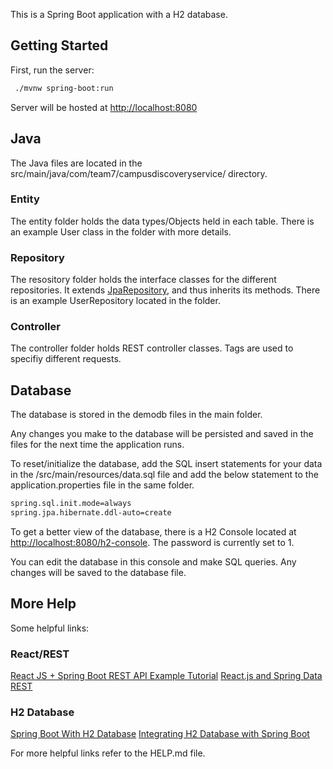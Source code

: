This is a Spring Boot application with a H2 database.

## Getting Started

First, run the server:

```bash
 ./mvnw spring-boot:run
```

Server will be hosted at [http://localhost:8080](http://localhost:8080)

## Java

The Java files are located in the src/main/java/com/team7/campusdiscoveryservice/ directory. 

### Entity
The entity folder holds the data types/Objects held in each table. There is an example User class in the folder with more details.

### Repository
The resository folder holds the interface classes for the different repositories. It extends [JpaRepository](https://docs.spring.io/spring-data/jpa/docs/current/api/org/springframework/data/jpa/repository/JpaRepository.html), and thus inherits its methods. There is an example UserRepository located in the folder.

### Controller
The controller folder holds REST controller classes. Tags are used to specifiy different requests.

## Database

The database is stored in the demodb files in the main folder. 

Any changes you make to the database will be persisted and saved in the files for the next time the application runs.

To reset/initialize the database, add the SQL insert statements for your data in the /src/main/resources/data.sql file and add the below statement to the application.properties file in the same folder.

```bash
spring.sql.init.mode=always
spring.jpa.hibernate.ddl-auto=create
```

To get a better view of the database, there is a H2 Console located at [http://localhost:8080/h2-console](http://localhost:8080/h2-console). The password is currently set to 1.

You can edit the database in this console and make SQL queries. Any changes will be saved to the database file.

## More Help 
Some helpful links:

### React/REST
[React JS + Spring Boot REST API Example Tutorial](https://www.youtube.com/watch?v=5RA5NpxbioI)
[React.js and Spring Data REST](https://spring.io/guides/tutorials/react-and-spring-data-rest/)

### H2 Database
[Spring Boot With H2 Database](https://www.baeldung.com/spring-boot-h2-database)
[Integrating H2 Database with Spring Boot](https://stackabuse.com/integrating-h2-database-with-spring-boot/)


For more helpful links refer to the HELP.md file.



